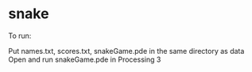 # snake

To run:

Put names.txt, scores.txt, snakeGame.pde in the same directory as data  
Open and run snakeGame.pde in Processing 3
